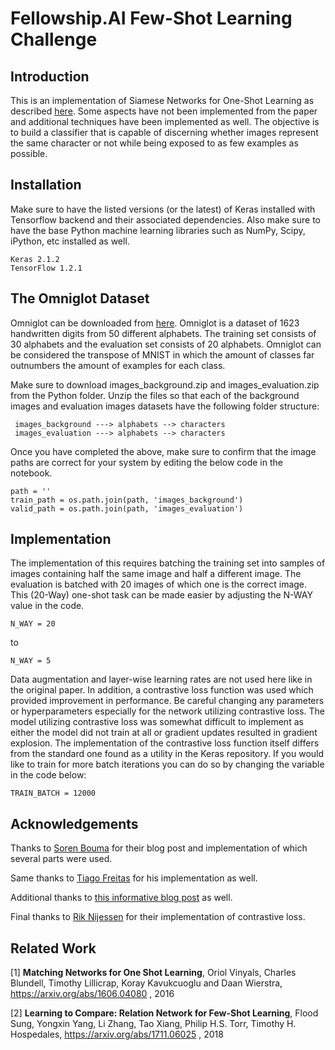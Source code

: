 # Fellowship.AI Few-Shot Learning Challenge

## Introduction

This is an implementation of Siamese Networks for One-Shot Learning as described [here](https://www.cs.cmu.edu/~rsalakhu/papers/oneshot1.pdf). 
 Some aspects have not been implemented from the paper and additional techniques have been implemented as well. 
 The objective is to build a classifier that is capable of discerning whether images represent the same character or not 
 while being exposed to as few examples as possible.

## Installation

Make sure to have the listed versions (or the latest) of Keras installed with Tensorflow backend and their associated dependencies. 
 Also make sure to have the base Python machine learning libraries such as NumPy, Scipy, iPython, etc installed as well. 
```
Keras 2.1.2
TensorFlow 1.2.1
```

## The Omniglot Dataset 

Omniglot can be downloaded from [here](https://github.com/brendenlake/omniglot). 
 Omniglot is a dataset of 1623 handwritten digits from 50 different alphabets. 
 The training set consists of 30 alphabets and the evaluation set consists of 20 alphabets. 
 Omniglot can be considered the transpose of MNIST in which the amount of classes far outnumbers 
 the amount of examples for each class. 
 
 Make sure to download images_background.zip and images_evaluation.zip from the Python folder.
 Unzip the files so that each of the background images and evaluation images datasets have the following folder structure:

```
 images_background ---> alphabets --> characters
 images_evaluation ---> alphabets --> characters
```
 
Once you have completed the above, make sure to confirm that the image paths are correct for your system
 by editing the below code in the notebook.

```
path = ''
train_path = os.path.join(path, 'images_background')
valid_path = os.path.join(path, 'images_evaluation')
```

## Implementation
The implementation of this requires batching the training set into samples of images containing half the same image and half a different image. 
 The evaluation is batched with 20 images of which one is the correct image. 
 This (20-Way) one-shot task can be made easier by adjusting the N-WAY value in the code. 

```
N_WAY = 20
```

to

```
N_WAY = 5
```

 Data augmentation and layer-wise learning rates are not used here like in the original paper. 
 In addition, a contrastive loss function was used which provided improvement in performance. Be careful changing 
 any parameters or hyperparameters especially for the network utilizing contrastive loss. The model utilizing 
 contrastive loss was somewhat difficult to implement as either the model did not train at all or gradient 
 updates resulted in gradient explosion. The implementation of the contrastive loss function itself differs 
 from the standard one found as a utility in the Keras repository. 
 If you would like to train for more batch iterations you can do so by changing the variable in 
 the code below:

 ```
TRAIN_BATCH = 12000
```

## Acknowledgements

Thanks to [Soren Bouma](https://sorenbouma.github.io/blog/oneshot/) for their blog post 
 and implementation of which several parts were used.

Same thanks to [Tiago Freitas](https://github.com/Goldesel23/Siamese-Networks-for-One-Shot-Learning) for
 his implementation as well. 

Additional thanks to [this informative blog post](https://hackernoon.com/one-shot-learning-with-siamese-networks-in-pytorch-8ddaab10340e)
 as well.
 
Final thanks to [Rik Nijessen](https://github.com/gewoonrik/duplicate_prs) for 
 their implementation of contrastive loss. 
 
## Related Work
[1] **Matching Networks for One Shot Learning**, Oriol Vinyals, Charles Blundell, Timothy Lillicrap, Koray Kavukcuoglu and Daan Wierstra, https://arxiv.org/abs/1606.04080 , 2016 <br/>

[2] **Learning to Compare: Relation Network for Few-Shot Learning**, Flood Sung, Yongxin Yang, Li Zhang, Tao Xiang, Philip H.S. Torr, Timothy H. Hospedales, https://arxiv.org/abs/1711.06025 , 2018 <br/>